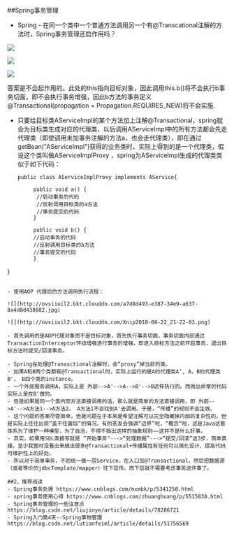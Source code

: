 ##Spring事务管理
- Spring - 在同一个类中一个普通方法调用另一个有@Transcational注解的方法时，Spring事务管理还启作用吗？

 ![](http://ovsiiuil2.bkt.clouddn.com/Xnip2018-08-22_21-17-41.png)
 
 
 ![](http://ovsiiuil2.bkt.clouddn.com/Xnip2018-08-22_21-18-36.png)
 
 ![](http://ovsiiuil2.bkt.clouddn.com/Xnip2018-08-22_21-19-17.png)
 
 答案是不会起作用的。此处的this指向目标对象，因此调用this.b()将不会执行b事务切面，即不会执行事务增强，因此b方法的事务定义@Transactional(propagation = Propagation.REQUIRES_NEW)将不会实施.
 
- 只要给目标类AServiceImpl的某个方法加上注解@Transactional，spring就会为目标类生成对应的代理类，以后调用AServiceImpl中的所有方法都会先走代理类（即使调用未加事务注解的方法a，也会走代理类），即在通过getBean("AServiceImpl")获得的业务类时，实际上得到的是一个代理类，假设这个类叫做AServiceImplProxy ，spring为AServiceImpl生成的代理类类似于如下代码：

  ```
  public class AServiceImplProxy implements AService{
 
       public void a() {
        //启动事务的代码
        //反射调用目标类的a方法
        //事务提交的代码
       }
     
       public void b() {
       //启动事务的代码
       //反射调用目标类的b方法
       //事务提交的代码
       }
}
  ```
 
- 使用AOP 代理后的方法调用执行流程：

  ![](http://ovsiiuil2.bkt.clouddn.com/a7d8d493-e387-34e9-a637-8a4d8d438602.jpg)
 
 ![](http://ovsiiuil2.bkt.clouddn.com/Xnip2018-08-22_21-22-03.png)

- 首先调用的是AOP代理对象而不是目标对象，首先执行事务切面，事务切面内部通过TransactionInterceptor环绕增强进行事务的增强，即进入目标方法之前开启事务，退出目标方法时提交/回滚事务。

- Spring在处理@Tranasctional注解时，会“proxy”掉当前的类。
- 如果A和B两个类都有@Transactional时，实际上运行的是A的代理类A‘, A，B的代理类B'， B四个类的instance。
- 一个外部服务调用A，实际上是 外部-->A'-->A-->B'-->B这样执行的。而抛出异常的代码实际上是在B‘做的。
- 但是如果是同一个类内部方法直接调用的话，那么就是简单的方法直接调用，即 外部-->A'-->A方法1-->A方法2。 A方法1不会找到A'去调用。于是，“传播”的规则不会生效。
- 这个问题的答案尽管简单，但是问题在于本来是希望注解可以完全隐藏掉内部的复杂性的，但是实际上往往出现“盖不住露馅“的情况。有的答友会强调“边界”啦，“概念“啦，这是Java这套体系为了维护一种模型，为了自洽，不得不搞出这样的抽象规则——这并不是什么好事。
- 其实，如果用SQL直接写就是 “开始事务"--->“处理数据”--->“提交/回滚“这3步，简单直接。至少我暂时没看出来搞出很多@Transactional+传播属性有任何可以简化设计，提高代码可维护性上的好处。
- 所以对于简单事务，不妨统一做一层Service，在入口加@Transactional，然后把数据源（或者等价的jdbcTemplate/mapper）往下层传。而下层就不需要考虑事务这件事了。
 
##2、推荐阅读
- Spring事务处理 https://www.cnblogs.com/mxmbk/p/5341258.html
- spring事务使用心得 https://www.cnblogs.com/zhuanghuang/p/5515830.html
- Spring事务管理的一些注意点 https://blog.csdn.net/liujinye/article/details/78286721
- Spring入门第4天--Spring事物管理  https://blog.csdn.net/lutianfeiml/article/details/51756569


